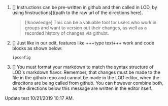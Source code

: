 1. [] Instructions can be pre-written in github and then called in LOD, by using \!instructions[](path to the raw url of the directions here).

    >[!knowledge] This can be a valuable tool for users who work in groups and want to version out their changes, as well as a recorded history of changes via githubt.
  
1. []  Just like in our edit, features like +++type text+++ work and code blocks as shown below:
  
    `ipconfig`
    
1. [] You must format your markdown to match the syntax structure of LOD's markdown flavor. Remember, that changes must be made to the file in the github repo and cannot be made in the LOD editor, when the direcitons are being called from github. You can however combine both, as the directions below this message are written in the editor itself.
  
Update test 10/21/2019 10:17 AM. 
